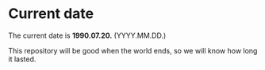 # Current date

The current date is **1990.07.20.** (YYYY.MM.DD.)

This repository will be good when the world ends, so we will know how long it lasted.
